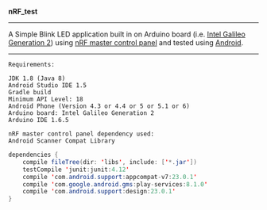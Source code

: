 <b>nRF_test</b>
***
A Simple Blink LED application built in on Arduino board (i.e. <a href="https://www.arduino.cc/en/ArduinoCertified/IntelGalileoGen2">Intel Galileo Generation 2</a>) using <a href="https://github.com/NordicSemiconductor/nRF-Master-Control-Panel">nRF master control panel</a> and tested using <a href="https://en.wikipedia.org/wiki/Android_(operating_system)">Android</a>.
***
```
Requirements:

JDK 1.8 (Java 8)
Android Studio IDE 1.5
Gradle build
Minimum API Level: 18
Android Phone (Version 4.3 or 4.4 or 5 or 5.1 or 6)
Arduino board: Intel Galileo Generation 2
Arduino IDE 1.6.5

nRF master control panel dependency used:
Android Scanner Compat Library
```
``` java
dependencies {
    compile fileTree(dir: 'libs', include: ['*.jar'])
    testCompile 'junit:junit:4.12'
    compile 'com.android.support:appcompat-v7:23.0.1'
    compile 'com.google.android.gms:play-services:8.1.0'
    compile 'com.android.support:design:23.0.1'
}
```